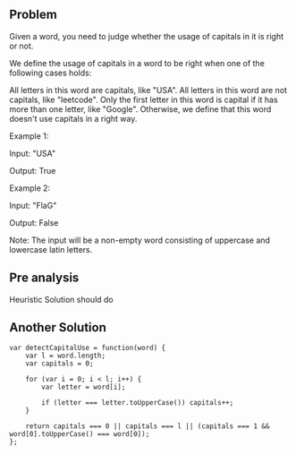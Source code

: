 ## Problem

Given a word, you need to judge whether the usage of capitals in it is right or not.

We define the usage of capitals in a word to be right when one of the following cases holds:

All letters in this word are capitals, like "USA".
All letters in this word are not capitals, like "leetcode".
Only the first letter in this word is capital if it has more than one letter, like "Google".
Otherwise, we define that this word doesn't use capitals in a right way.

Example 1:

Input: "USA"

Output: True

Example 2:

Input: "FlaG"

Output: False

Note: The input will be a non-empty word consisting of uppercase and lowercase latin letters.

## Pre analysis

Heuristic Solution should do

## Another Solution

    var detectCapitalUse = function(word) {
        var l = word.length;
        var capitals = 0;

        for (var i = 0; i < l; i++) {
            var letter = word[i];

            if (letter === letter.toUpperCase()) capitals++;
        }

        return capitals === 0 || capitals === l || (capitals === 1 && word[0].toUpperCase() === word[0]);
    };
